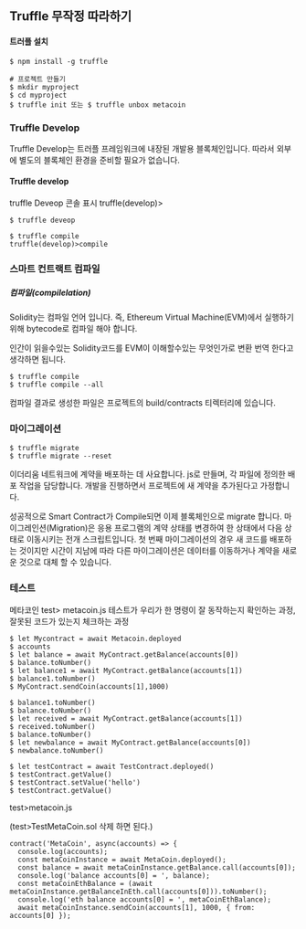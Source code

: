 ## Truffle 무작정 따라하기

#### 트러플 설치

```
$ npm install -g truffle

# 프로젝트 만들기
$ mkdir myproject
$ cd myproject
$ truffle init 또는 $ truffle unbox metacoin
```



### Truffle Develop

Truffle Develop는 트러플 프레임워크에 내장된 개발용 블록체인입니다. 따라서 외부에 별도의 블록체인 환경을 준비할 필요가 없습니다.



#### Truffle develop

truffle Deveop 콘솔 표시
truffle(develop)>

```
$ truffle deveop

$ truffle compile
truffle(develop)>compile

```

### 스마트 컨트랙트 컴파일

##### 컴파일(compilelation)

Solidity는 컴파일 언어 입니다. 즉, Ethereum Virtual Machine(EVM)에서 실행하기 위해 bytecode로 컴파일 해야 합니다.

인간이 읽을수있는 Solidity코드를 EVM이 이해할수있는 무엇인가로 변환 번역 한다고 생각하면 됩니다.

```
$ truffle compile
$ truffle compile --all
```

컴파일 결과로 생성한 파일은 프로젝트의 build/contracts 티렉터리에 있습니다.

### 마이그레이션

```
$ truffle migrate
$ truffle migrate --reset
```

이더리움 네트워크에 계약을 배포하는 데 사요합니다. js로 만들며, 각 파일에 정의한 배포 작업을 담당합니다. 개발을 진행하면서 프로젝트에 새 계약을 추가된다고 가정합니다.

성공적으로 Smart Contract가 Compile되면 이제 블록체인으로 migrate 합니다.
마이그레인션(Migration)은 응용 프로그램의 계약 상태를 변경하여 한 상태에서 다음 상태로 이동시키는 전개 스크립트입니다. 첫 번째 마이그레이션의 경우 새 코드를 배포하는 것이지만 시간이 지남에 따라 다른 마이그레이션은 데이터를 이동하거나 계약을 새로운 것으로 대체 할 수 있습니다.



### 테스트

메타코인 test> metacoin.js 테스트가 우리가 한 명령이 잘 동작하는지 확인하는 과정, 잘못된 코드가 있는지 체크하는 과정


```
$ let Mycontract = await Metacoin.deployed
$ accounts
$ let balance = await MyContract.getBalance(accounts[0])
$ balance.toNumber()
$ let balance1 = await MyContract.getBalance(accounts[1])
$ balance1.toNumber()
$ MyContract.sendCoin(accounts[1],1000)

$ balance1.toNumber()
$ balance.toNumber()
$ let received = await MyContract.getBalance(accounts[1])
$ received.toNumber()
$ balance.toNumber()
$ let newbalance = await MyContract.getBalance(accounts[0])
$ newbalance.toNumber()

```
```
$ let testContract = await TestContract.deployed()
$ testContract.getValue()
$ testContract.setValue('hello')
$ testContract.getValue()
```

test>metacoin.js

(test>TestMetaCoin.sol 삭제 하면 된다.)

```
contract('MetaCoin', async(accounts) => {
  console.log(accounts);
  const metaCoinInstance = await MetaCoin.deployed();
  const balance = await metaCoinInstance.getBalance.call(accounts[0]);
  console.log('balance accounts[0] = ', balance);
  const metaCoinEthBalance = (await metaCoinInstance.getBalanceInEth.call(accounts[0])).toNumber();
  console.log('eth balance accounts[0] = ', metaCoinEthBalance);
  await metaCoinInstance.sendCoin(accounts[1], 1000, { from: accounts[0] });

```



